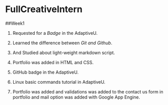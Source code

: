 # FullCreativeIntern
##Week1

1. Requested for a *Badge* in the AdaptiveU.
2. Learned the difference between *Git and Github*.
3. And Studied about light-weight markdown script.
4. Portfolio was added in HTML and CSS.
5. GitHub badge in the AdaptiveU.

6. Linux basic commands tutorial in AdaptiveU.
7. Portfolio was added and validations was added to the contact us form in portfolio and mail option was added with Google App Engine.
